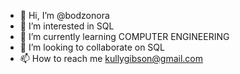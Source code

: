 - 👋 Hi, I’m @bodzonora
- 👀 I’m interested in SQL
- 🌱 I’m currently learning COMPUTER ENGINEERING
- 💞️ I’m looking to collaborate on SQL
- 📫 How to reach me kullygibson@gmail.com

<!---
bodzonora/bodzonora is a ✨ special ✨ repository because its `README.md` (this file) appears on your GitHub profile.
You can click the Preview link to take a look at your changes.
--->
